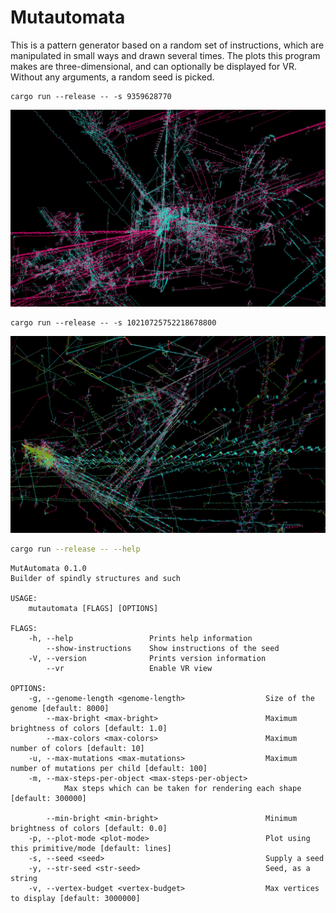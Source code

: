 # Mutautomata
This is a pattern generator based on a random set of instructions, which are manipulated in small ways and drawn several times. The plots this program makes are three-dimensional, and can optionally be displayed for VR. Without any arguments, a random seed is picked. 

```
cargo run --release -- -s 9359628770
```
![Example](example.png)


```
cargo run --release -- -s 10210725752218678800
```
![Example](example2.png)


```sh
cargo run --release -- --help
```

```
MutAutomata 0.1.0
Builder of spindly structures and such

USAGE:
    mutautomata [FLAGS] [OPTIONS]

FLAGS:
    -h, --help                 Prints help information
        --show-instructions    Show instructions of the seed
    -V, --version              Prints version information
        --vr                   Enable VR view

OPTIONS:
    -g, --genome-length <genome-length>                  Size of the genome [default: 8000]
        --max-bright <max-bright>                        Maximum brightness of colors [default: 1.0]
        --max-colors <max-colors>                        Maximum number of colors [default: 10]
    -u, --max-mutations <max-mutations>                  Maximum number of mutations per child [default: 100]
    -m, --max-steps-per-object <max-steps-per-object>
            Max steps which can be taken for rendering each shape [default: 300000]

        --min-bright <min-bright>                        Minimum brightness of colors [default: 0.0]
    -p, --plot-mode <plot-mode>                          Plot using this primitive/mode [default: lines]
    -s, --seed <seed>                                    Supply a seed
    -y, --str-seed <str-seed>                            Seed, as a string
    -v, --vertex-budget <vertex-budget>                  Max vertices to display [default: 3000000]
```
